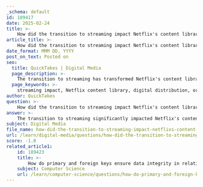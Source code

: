 ```yaml
---
_schema: default
id: 189417
date: 2025-02-24
title: >-
    How did the transition to streaming impact Netflix's content library?
article_title: >-
    How did the transition to streaming impact Netflix's content library?
date_format: MMM DD, YYYY
post_on_text: Posted on
seo:
  title: QuickTakes | Digital Media
  page_description: >-
    The transition to streaming has transformed Netflix's content library by enabling expansion, increasing original programming, utilizing data for content curation, achieving cost efficiencies, and forming strategic licensing partnerships.
  page_keywords: >-
    streaming impact, Netflix content library, digital distribution, original programming, data-driven curation, economies of scale, content licensing, partnerships, long-tail strategy
author: QuickTakes
question: >-
    How did the transition to streaming impact Netflix's content library?
answer: >-
    The transition to streaming significantly impacted Netflix's content library in several ways:\n\n1. **Expansion of Content Library**: With the shift from DVD rentals to streaming, Netflix was able to expand its content library dramatically. Digital distribution allows for the storage and delivery of a vast array of movies and TV shows without the physical limitations of DVDs. This means that Netflix can offer a more extensive selection of titles, including international films and niche genres that may not have been viable in a physical rental model.\n\n2. **Original Programming**: The streaming model enabled Netflix to invest heavily in original content production. This strategic move not only differentiated Netflix from traditional cable services and other streaming platforms but also allowed it to control its content library more effectively. Original series like "House of Cards" and "Stranger Things" have become flagship offerings that attract and retain subscribers.\n\n3. **Data-Driven Content Curation**: Netflix leverages big data analytics to understand viewer preferences and behaviors. This data-driven approach informs content curation, allowing Netflix to recommend shows and movies tailored to individual users. By analyzing viewing patterns, Netflix can optimize its content library to include titles that are more likely to engage its audience, thus enhancing user experience.\n\n4. **Economies of Scale**: The transition to streaming has allowed Netflix to benefit from economies of scale. As a digital product, streaming content can be distributed to millions of users simultaneously without the need for physical inventory. This scalability reduces costs and enables Netflix to invest more in acquiring and producing content.\n\n5. **Content Licensing and Partnerships**: The streaming model has also changed how Netflix approaches content licensing. With the ability to stream content globally, Netflix has formed partnerships with various studios and networks to license a wide range of films and series. This has allowed Netflix to build a diverse library that appeals to a broad audience.\n\n6. **Long-Tail Strategy**: The streaming service model aligns well with the long-tail theory, which suggests that businesses can profit from selling a large number of unique items in small quantities. Netflix can offer a vast array of lesser-known titles alongside popular hits, catering to diverse tastes and preferences.\n\nIn summary, the transition to streaming has allowed Netflix to expand its content library, invest in original programming, utilize data analytics for content curation, achieve economies of scale, and adopt a long-tail strategy. These factors have collectively transformed Netflix into a leading player in the streaming service market, setting it apart from traditional media distribution models.
subject: Digital Media
file_name: how-did-the-transition-to-streaming-impact-netflixs-content-library.md
url: /learn/digital-media/questions/how-did-the-transition-to-streaming-impact-netflixs-content-library
score: -1.0
related_article1:
    id: 189423
    title: >-
        How do primary and foreign keys ensure data integrity in relational databases?
    subject: Computer Science
    url: /learn/computer-science/questions/how-do-primary-and-foreign-keys-ensure-data-integrity-in-relational-databases
---
```


&nbsp;